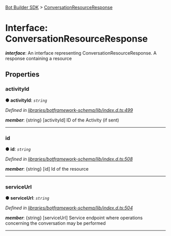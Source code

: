 [Bot Builder SDK](../README.md) > [ConversationResourceResponse](../interfaces/botbuilder.conversationresourceresponse.md)



# Interface: ConversationResourceResponse

*__interface__*: An interface representing ConversationResourceResponse. A response containing a resource



## Properties
<a id="activityid"></a>

###  activityId

**●  activityId**:  *`string`* 

*Defined in [libraries/botframework-schema/lib/index.d.ts:499](https://github.com/Microsoft/botbuilder-js/blob/99f6a4a/libraries/botframework-schema/lib/index.d.ts#L499)*


*__member__*: {string} [activityId] ID of the Activity (if sent)





___

<a id="id"></a>

###  id

**●  id**:  *`string`* 

*Defined in [libraries/botframework-schema/lib/index.d.ts:508](https://github.com/Microsoft/botbuilder-js/blob/99f6a4a/libraries/botframework-schema/lib/index.d.ts#L508)*


*__member__*: {string} [id] Id of the resource





___

<a id="serviceurl"></a>

###  serviceUrl

**●  serviceUrl**:  *`string`* 

*Defined in [libraries/botframework-schema/lib/index.d.ts:504](https://github.com/Microsoft/botbuilder-js/blob/99f6a4a/libraries/botframework-schema/lib/index.d.ts#L504)*


*__member__*: {string} [serviceUrl] Service endpoint where operations concerning the conversation may be performed





___


